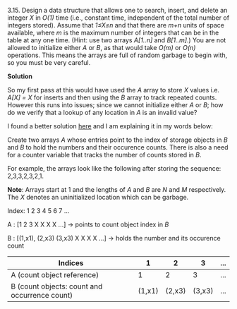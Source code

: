 3.15. Design a data structure that allows one to search, insert, and delete an integer *X* in *O(1)* time (i.e., constant time, independent of the total number of integers stored). Assume that *1≤X≤n* and that there are *m+n* units of space available, where *m* is the maximum number of integers that can be in the table at any one time. (Hint: use two arrays *A[1..n]* and *B[1..m]*.)
You are not allowed to initialize either *A* or *B*, as that would take *O(m)* or *O(n)* operations. This means the arrays are full of random garbage to begin with, so you must be very careful.

**Solution**

So my first pass at this would have used the *A* array to store *X* values i.e. *A[X] = X* for inserts and then using the *B* array to track repeated counts. However this runs into issues; since we cannot initialize either *A* or *B*; how do we verify that a lookup of any location in *A* is an invalid value?

I found a better solution [here](http://stackoverflow.com/a/9575942/721491) and I am explaining it in my words below:

Create two arrays *A* whose entries point to the index of storage objects in *B* and *B* to hold the numbers and their occurence counts. There is also a need for a counter variable that tracks the number of counts stored in *B*.

For example, the arrays look like the following after storing the sequence: 2,3,3,2,3,2,1.

**Note**: Arrays start at 1 and the lengths of *A* and *B* are *N* and *M* respectively. The *X* denotes an uninitialized location which can be garbage.

Index:  1        2         3        4   5   6   7   ...

A :    [1        2         3        X   X   X   X   ...] -> points to count object index in *B*

B :    [(1,x1),  (2,x3)    (3,x3)   X   X   X   X   ...] -> holds the number and its occurence count


| Indices                                       	| 1      	| 2      	| 3      	| ... 	|
|-----------------------------------------------	|--------	|--------	|--------	|-----	|
| A (count object reference)                    	| 1      	| 2      	| 3      	| ... 	|
| B (count objects: count and occurrence count) 	| (1,x1) 	| (2,x3) 	| (3,x3) 	| ... 	|